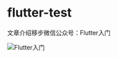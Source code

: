 # flutter-test
文章介绍移步微信公众号：Flutter入门

![Flutter入门](https://github.com/damengzai/flutter-test/blob/master/test_flutter/images/qrcode_for_gh_9227e8476358_258.jpg)
